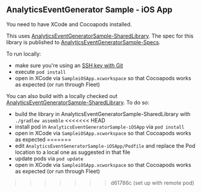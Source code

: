 ## AnalyticsEventGenerator Sample - iOS App

You need to have XCode and Cocoapods installed.

This
uses [AnalyticsEventGeneratorSample-SharedLibrary](https://github.com/zawadz88/AnalyticsEventGeneratorSample-SharedLibrary).
The spec for this library is published
to [AnalyticsEventGeneratorSample-Specs](https://github.com/zawadz88/AnalyticsEventGeneratorSample-Specs).

To run locally:

- make sure you're using
  an [SSH key with Git](https://docs.github.com/en/authentication/connecting-to-github-with-ssh/generating-a-new-ssh-key-and-adding-it-to-the-ssh-agent)
- execute `pod install`
- open in XCode via `SampleiOSApp.xcworkspace` so that Cocoapods works as expected (or run through Fleet)

You can also build with a locally checked
out [AnalyticsEventGeneratorSample-SharedLibrary](https://github.com/zawadz88/AnalyticsEventGeneratorSample-SharedLibrary).
To do so:

- build the library in AnalyticsEventGeneratorSample-SharedLibrary with `./gradlew assemble`
<<<<<<< HEAD
- install pod in `AnalyticsEventGeneratorSample-iOSApp` via `pod install`
- open in XCode via `SampleiOSApp.xcworkspace` so that Cocoapods works as expected
=======
- edit `AnalyticsEventGeneratorSample-iOSApp/Podfile` and replace the Pod location to a local one as suggested in that
  file
- update pods via `pod update`
- open in XCode via `SampleiOSApp.xcworkspace` so that Cocoapods works as expected (or run through Fleet)
>>>>>>> d61786c (set up with remote pod)

